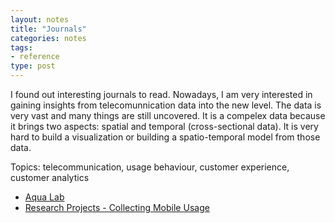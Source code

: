 ```yaml
---
layout: notes
title: "Journals"
categories: notes
tags:
- reference
type: post
---
```


I found out interesting journals to read. Nowadays, I am very interested in gaining insights from telecomunnication data into the new level. The data is very vast and many things are still uncovered. It is a compelex data because it brings two aspects: spatial and temporal (cross-sectional data). It is very hard to build a visualization or building a spatio-temporal model from those data.

Topics: telecommunication, usage behaviour, customer experience, customer analytics

- [Aqua Lab](http://www.aqualab.cs.northwestern.edu/publications)
- [Research Projects - Collecting Mobile Usage](http://deviceanalyzer.cl.cam.ac.uk/)






